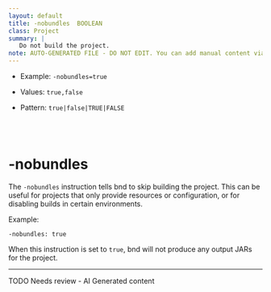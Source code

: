 ```yaml
---
layout: default
title: -nobundles  BOOLEAN
class: Project
summary: |
   Do not build the project.
note: AUTO-GENERATED FILE - DO NOT EDIT. You can add manual content via same filename in ext folder. 
---
```


- Example: `-nobundles=true`

- Values: `true,false`

- Pattern: `true|false|TRUE|FALSE`

<!-- Manual content from: ext/nobundles.md --><br /><br />

# -nobundles

The `-nobundles` instruction tells bnd to skip building the project. This can be useful for projects that only provide resources or configuration, or for disabling builds in certain environments.

Example:

```
-nobundles: true
```

When this instruction is set to `true`, bnd will not produce any output JARs for the project.

<hr />
TODO Needs review - AI Generated content
